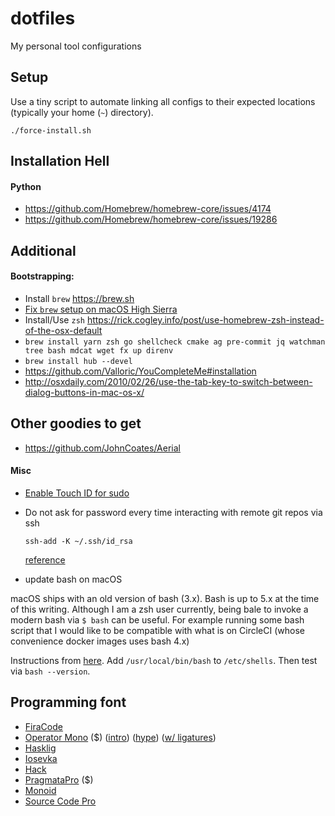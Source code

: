 # dotfiles

My personal tool configurations

## Setup

Use a tiny script to automate linking all configs to their expected locations
(typically your home (`~`) directory).

```
./force-install.sh
```

## Installation Hell

#### Python

* https://github.com/Homebrew/homebrew-core/issues/4174
* https://github.com/Homebrew/homebrew-core/issues/19286

## Additional

#### Bootstrapping:

* Install `brew` https://brew.sh
* [Fix `brew` setup on macOS High Sierra](https://stackoverflow.com/a/49060529/499537)
* Install/Use `zsh` https://rick.cogley.info/post/use-homebrew-zsh-instead-of-the-osx-default
* `brew install yarn zsh go shellcheck cmake ag pre-commit jq watchman tree bash
mdcat wget fx up direnv`
* `brew install hub --devel`
* https://github.com/Valloric/YouCompleteMe#installation
* http://osxdaily.com/2010/02/26/use-the-tab-key-to-switch-between-dialog-buttons-in-mac-os-x/

## Other goodies to get
* https://github.com/JohnCoates/Aerial

#### Misc

* [Enable Touch ID for sudo](https://www.imore.com/how-use-sudo-your-mac-touch-id)
* Do not ask for password every time interacting with remote git repos via
  ssh

  ```
  ssh-add -K ~/.ssh/id_rsa
  ```

  [reference](http://stackoverflow.com/questions/21095054/ssh-key-still-asking-for-password-and-passphrase)

* update bash on macOS

macOS ships with an old version of bash (3.x). Bash is up to 5.x at the time of this writing. Although I am a zsh user currently, being bale to invoke a modern bash via `$ bash` can be useful. For example running some bash script that I would like to be compatible with what is on CircleCI (whose convenience docker images uses bash 4.x)

Instructions from [here](https://apple.stackexchange.com/questions/55989/change-my-shell-to-a-different-bash-version-at-usr-local-bin-bash/55998). Add `/usr/local/bin/bash` to `/etc/shells`. Then test via `bash --version`.

## Programming font

* [FiraCode](https://github.com/tonsky/FiraCode)
* [Operator Mono](https://www.typography.com/fonts/operator/styles/) ($) ([intro](https://www.typography.com/blog/introducing-operator)) ([hype](https://twitter.com/dan_abramov/status/700439594337222657/photo/1)) ([w/ ligatures](https://github.com/kiliman/operator-mono-lig))
* [Hasklig](https://github.com/i-tu/Hasklig)
* [Iosevka](https://github.com/be5invis/Iosevka)
* [Hack](https://github.com/source-foundry/Hack)
* [PragmataPro](https://www.fsd.it/shop/fonts/pragmatapro/) ($)
* [Monoid](https://github.com/larsenwork/monoid)
* [Source Code Pro](https://github.com/adobe-fonts/source-code-pro)
